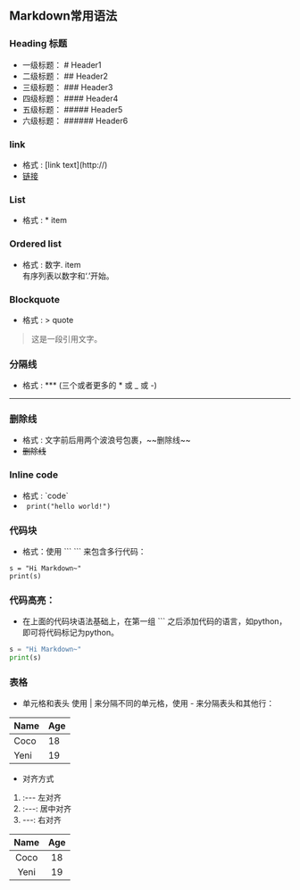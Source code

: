 
## Markdown常用语法

### Heading 标题
* 一级标题： # Header1
* 二级标题： ## Header2 
* 三级标题： ### Header3
* 四级标题： #### Header4 
* 五级标题： ##### Header5
* 六级标题： ###### Header6 

### link
* 格式 : \[link text](http://) 
* [链接](https://github.com/cocokitten/leetcode_python/blob/master/Learning_Notes/markdown%E4%B8%AD%E4%B9%A6%E5%86%99%E6%95%B0%E5%AD%A6%E5%85%AC%E5%BC%8F.md)

### List
* 格式 : \* item

### Ordered list
* 格式 : 数字. item
<br>有序列表以数字和‘.’开始。
### Blockquote
* 格式 : > quote
> 这是一段引用文字。
### 分隔线
* 格式 : \*** (三个或者更多的 * 或 _ 或 -)
***
### 删除线
* 格式 : 文字前后用两个波浪号包裹，\~~删除线\~~
* ~~删除线~~

### Inline code
* 格式 : \`code`
* ` print("hello world!")`

### 代码块
* 格式：使用 \``` ``` 来包含多行代码：
``` 
s = "Hi Markdown~"
print(s)
```
### 代码高亮：
* 在上面的代码块语法基础上，在第一组 ``` 之后添加代码的语言，如python，即可将代码标记为python。
``` python
s = "Hi Markdown~"
print(s)
```
### 表格
* 单元格和表头
使用 | 来分隔不同的单元格，使用 - 来分隔表头和其他行：

|Name|Age|
|----|---|
|Coco|18|
|Yeni|19|
* 对齐方式
1. :--- 左对齐
1. :---: 居中对齐
1. ---: 右对齐

|Name|Age|
|:----:|:---:|
|Coco|18|
|Yeni|19|










